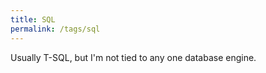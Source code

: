 ```yaml
---
title: SQL
permalink: /tags/sql
---
```


Usually T-SQL, but I'm not tied to any one database engine.
